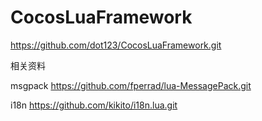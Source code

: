 ﻿# CocosLuaFramework
https://github.com/dot123/CocosLuaFramework.git

相关资料

msgpack https://github.com/fperrad/lua-MessagePack.git

i18n https://github.com/kikito/i18n.lua.git
